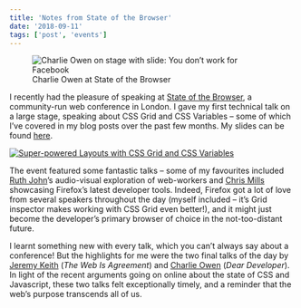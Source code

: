 ```yaml
---
title: 'Notes from State of the Browser'
date: '2018-09-11'
tags: ['post', 'events']
---
```


<figure>
  <img src="sotb01.jpg" alt="Charlie Owen on stage with slide: You don’t work for Facebook">
  <figcaption>Charlie Owen at State of the Browser</figcaption>
</figure>

I recently had the pleasure of speaking at [State of the Browser](https://2018.stateofthebrowser.com/), a community-run web conference in London. I gave my first technical talk on a large stage, speaking about CSS Grid and CSS Variables – some of which I’ve covered in my blog posts over the past few months. My slides can be found [here](https://noti.st/mbarker84/GzviRt/super-powered-layouts-with-css-grid-and-css-variables).

[![Super-powered Layouts with CSS Grid and CSS Variables](state-of-the-browser.jpg)](https://noti.st/mbarker84/GzviRt/super-powered-layouts-with-css-grid-and-css-variables)

The event featured some fantastic talks – some of my favourites included [Ruth John](https://2018.stateofthebrowser.com/speakers/ruth-john/)’s audio-visual exploration of web-workers and [Chris Mills](https://2018.stateofthebrowser.com/speakers/chris-mills/) showcasing Firefox’s latest developer tools. Indeed, Firefox got a lot of love from several speakers throughout the day (myself included – it’s Grid inspector makes working with CSS Grid even better!), and it might just become the developer’s primary browser of choice in the not-too-distant future.

I learnt something new with every talk, which you can’t always say about a conference! But the highlights for me were the two final talks of the day by [Jeremy Keith](https://2018.stateofthebrowser.com/speakers/jeremy-keith/) (_The Web Is Agreement_) and [Charlie Owen](https://2018.stateofthebrowser.com/speakers/charlie-owen/) (_Dear Developer_). In light of the recent arguments going on online about the state of CSS and Javascript, these two talks felt exceptionally timely, and a reminder that the web’s purpose transcends all of us.
